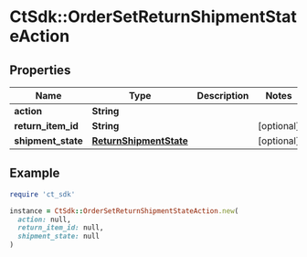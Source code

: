# CtSdk::OrderSetReturnShipmentStateAction

## Properties

| Name | Type | Description | Notes |
| ---- | ---- | ----------- | ----- |
| **action** | **String** |  |  |
| **return_item_id** | **String** |  | [optional] |
| **shipment_state** | [**ReturnShipmentState**](ReturnShipmentState.md) |  | [optional] |

## Example

```ruby
require 'ct_sdk'

instance = CtSdk::OrderSetReturnShipmentStateAction.new(
  action: null,
  return_item_id: null,
  shipment_state: null
)
```


